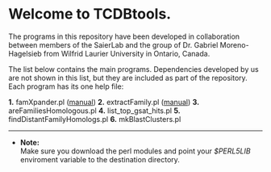 # Welcome to TCDBtools.

The programs in this repository have been developed in collaboration between 
members of the SaierLab and the group of Dr. Gabriel Moreno-Hagelsieb from 
Wilfrid Laurier University in Ontario, Canada.

The list below contains the main programs. Dependencies developed by us are 
not shown in this list, but they are included as part of the repository. 
Each program has its one help file:


**1.** famXpander.pl ([manual](manuals/famXpander.md))
**2.** extractFamily.pl ([manual](manuals/extractFamily.md))
**3.** areFamiliesHomologous.pl
**4.** list_top_gsat_hits.pl
**5.** findDistantFamilyHomologs.pl
**6.** mkBlastClusters.pl

---

* **Note:**  
Make sure you download the perl modules and point your _$PERL5LIB_ 
enviroment variable to the destination directory.


